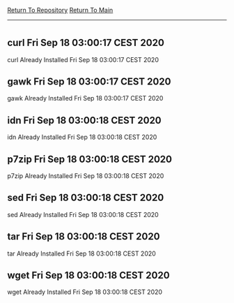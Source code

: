 [Return To Repository](https://github.com/bast69/piholeparser/)
[Return To Main](https://github.com/bast69/piholeparser/blob/master/RecentRunLogs/Mainlog.md)
____________________________________
# 
## curl Fri Sep 18 03:00:17 CEST 2020
curl Already Installed Fri Sep 18 03:00:17 CEST 2020
## gawk Fri Sep 18 03:00:17 CEST 2020
gawk Already Installed Fri Sep 18 03:00:17 CEST 2020
## idn Fri Sep 18 03:00:18 CEST 2020
idn Already Installed Fri Sep 18 03:00:18 CEST 2020
## p7zip Fri Sep 18 03:00:18 CEST 2020
p7zip Already Installed Fri Sep 18 03:00:18 CEST 2020
## sed Fri Sep 18 03:00:18 CEST 2020
sed Already Installed Fri Sep 18 03:00:18 CEST 2020
## tar Fri Sep 18 03:00:18 CEST 2020
tar Already Installed Fri Sep 18 03:00:18 CEST 2020
## wget Fri Sep 18 03:00:18 CEST 2020
wget Already Installed Fri Sep 18 03:00:18 CEST 2020
